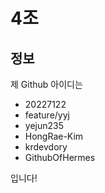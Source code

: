 # 4조

## 정보

제 Github 아이디는 

- 20227122
- feature/yyj
- yejun235
- HongRae-Kim
- krdevdory
- GithubOfHermes


입니다!

